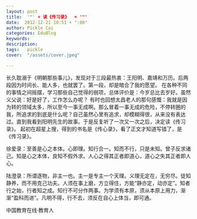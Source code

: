 ```yaml
---
layout: post  
title:  '"' + 读《传习录》  + '"'
date:  2012-12-21 10:51 + ":00" 
author: Pickle Cai  
categories: EduBlog  
keywords: 
description:   
tags:	pickle   
cover:  "/assets/cover.jpeg"  

---  
```

    
 长久耽溺于《明朝那些事儿》，发现对于三段最热衷：王阳明、嘉靖和万历。后两段因为时间长、能人多，也就罢了。第一段，却是暗合了我的愿望。 在各种不同的事情之间摇摆，学习那些自己觉得的弱项，总体评价是：今岁总比去岁好。虽然义父说：好是好了，工作怎么办呢？ 有时也回想太昌老人的那句感慨：我就是因为转的领域太多，所以至今一事无成啊。那么冒着一事无成的危险，不停转圈的我，所追求的到底是什么呢？自己虽然心里有追求，却模糊得很，从来没有表达过。直到我看到阳明先生的故事。于是反复听了一次又一次之后，决定读《传习录》。 起初在超星上搜，得到的书名是《传心录》，看了正文才知道写错了，是《传习录》。

徐爱录：至善是心之本体。心即理。知行合一。知而不行，只是未知。曾子反求诸己。知是心之本体，良知不假外求。人心之得其正者即道心，道心之失其正者即人心。

陆澄录：所谓逐物，非主一也。主一是专主一个天理。义理无定在，无穷尽。徒知静养，而不用克己功夫。人须在事上磨，方立得住，方能“静亦定，动亦定”。知者行之始，行者知之成。知行不可分作两事。为学须有本原，须从本原上用力，渐渐“盈科而进”。凡明不得，行不去，须反在自心上体当，即可通。																		

		    
 中国教育在线·教育人

